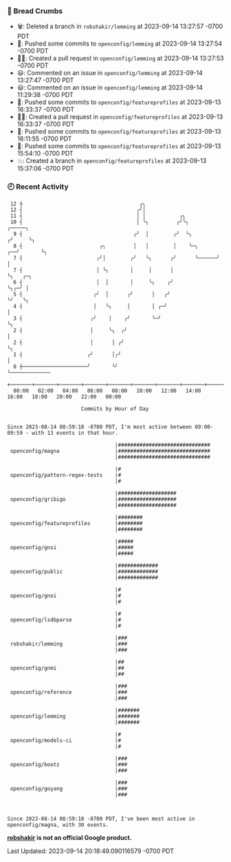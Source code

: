 ### 🍞 Bread Crumbs

 * 🗑: Deleted a branch in `robshakir/lemming` at 2023-09-14 13:27:57 -0700 PDT
 * 🚢: Pushed some commits to `openconfig/lemming` at 2023-09-14 13:27:54 -0700 PDT
 * ✍🏼: Created a pull request in `openconfig/lemming` at 2023-09-14 13:27:53 -0700 PDT
 * 😃: Commented on an issue in `openconfig/lemming` at 2023-09-14 13:27:47 -0700 PDT
 * 😃: Commented on an issue in `openconfig/lemming` at 2023-09-14 11:29:38 -0700 PDT
 * 🚢: Pushed some commits to `openconfig/featureprofiles` at 2023-09-13 16:33:37 -0700 PDT
 * ✍🏼: Created a pull request in `openconfig/featureprofiles` at 2023-09-13 16:33:37 -0700 PDT
 * 🚢: Pushed some commits to `openconfig/featureprofiles` at 2023-09-13 16:11:55 -0700 PDT
 * 🚢: Pushed some commits to `openconfig/featureprofiles` at 2023-09-13 15:54:10 -0700 PDT
 * 💥: Created a branch in `openconfig/featureprofiles` at 2023-09-13 15:37:06 -0700 PDT

### 🕘 Recent Activity
```
 12 ┼                                      ╭╮
 12 ┤                                     ╭╯│
 11 ┤                                     │ │           ╭╮
 10 ┤                                     │ ╰╮         ╭╯╰╮             ╭─────╮
  9 ┤                                    ╭╯  │        ╭╯  ╰╮           ╭╯     ╰╮
  8 ┤                         ╭╮         │   │        │    ╰─╮      ╭──╯       ╰╮
  7 ┤                        ╭╯│        ╭╯   ╰╮      ╭╯      ╰──────╯           │
  7 ┤                        │ ╰╮       │     │      │                          ╰╮   ╭─╮
  6 ┤                        │  │       │     ╰╮    ╭╯                           ╰╮╭─╯ │
  5 ┤                       ╭╯  │      ╭╯      │   ╭╯                             ╰╯   ╰╮
  4 ┤                       │   ╰╮     │       │ ╭─╯                                    │
  3 ┤                      ╭╯    │    ╭╯       ╰─╯                                      ╰╮
  2 ┤                      │     ╰╮  ╭╯                                                  │
  2 ┤                      │      │ ╭╯                                                   ╰╮
  1 ┤                     ╭╯      │╭╯                                                     │
  0 ┼─────────────────────╯       ╰╯                                                      ╰─────────────
    +───────+───────+───────+───────+───────+───────+───────+───────+───────+───────+───────+───────+────
  00:00   02:00   04:00   06:00   08:00   10:00   12:00   14:00   16:00   18:00   20:00   22:00   00:00   

						Commits by Hour of Day


Since 2023-08-14 08:59:18 -0700 PDT, I'm most active between 09:00-09:59 - with 13 events in that hour.

```



```
                                   |##############################
 openconfig/magna                  |##############################
                                   |##############################

                                   |#
 openconfig/pattern-regex-tests    |#
                                   |#

                                   |###################
 openconfig/gribigo                |###################
                                   |###################

                                   |########
 openconfig/featureprofiles        |########
                                   |########

                                   |#####
 openconfig/gnsi                   |#####
                                   |#####

                                   |#############
 openconfig/public                 |#############
                                   |#############

                                   |#
 openconfig/gnoi                   |#
                                   |#

                                   |#
 openconfig/lsdbparse              |#
                                   |#

                                   |###
 robshakir/lemming                 |###
                                   |###

                                   |##
 openconfig/gnmi                   |##
                                   |##

                                   |###
 openconfig/reference              |###
                                   |###

                                   |#######
 openconfig/lemming                |#######
                                   |#######

                                   |#
 openconfig/models-ci              |#
                                   |#

                                   |###
 openconfig/bootz                  |###
                                   |###

                                   |###
 openconfig/goyang                 |###
                                   |###



Since 2023-08-14 08:59:18 -0700 PDT, I've been most active in openconfig/magna, with 30 events.

```
**[robshakir](mailto:robjs@google.com) is not an official Google product.**  


Last Updated: 2023-09-14 20:18:49.090116579 -0700 PDT
